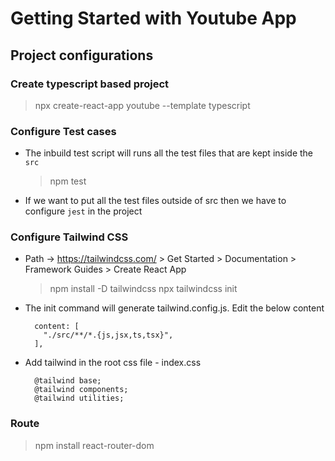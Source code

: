 # Getting Started with Youtube App

## Project configurations

### Create typescript based project

> npx create-react-app youtube --template typescript

### Configure Test cases

- The inbuild test script will runs all the test files that are kept inside the `src`

  > npm test

- If we want to put all the test files outside of src then we have to configure `jest` in the project

### Configure Tailwind CSS

- Path -> https://tailwindcss.com/ > Get Started > Documentation > Framework Guides > Create React App

  > npm install -D tailwindcss
  > npx tailwindcss init

- The init command will generate tailwind.config.js. Edit the below content

  ```
    content: [
      "./src/**/*.{js,jsx,ts,tsx}",
    ],
  ```

- Add tailwind in the root css file - index.css

  ```
    @tailwind base;
    @tailwind components;
    @tailwind utilities;
  ```

### Route

> npm install react-router-dom
